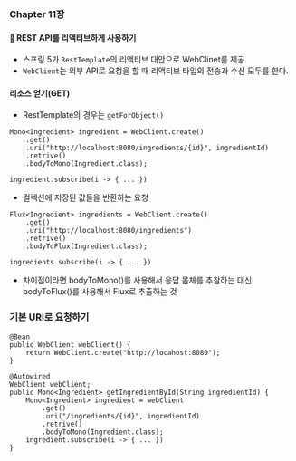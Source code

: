 ### Chapter 11장
#### :pushpin: REST API를 리액티브하게 사용하기

- 스프링 5가 `RestTemplate`의 리액티브 대안으로 WebClinet를 제공
- `WebClient`는 외부 API로 요청을 할 때 리액티브 타입의 전송과 수신 모두를 한다. 

#### 리소스 얻기(GET)
- RestTemplate의 경우는 `getForObject()`
```text
Mono<Ingredient> ingredient = WebClient.create()
    .get()
    .uri("http://localhost:8080/ingredients/{id}", ingredientId)
    .retrive()
    .bodyToMono(Ingredient.class);
    
ingredient.subscribe(i -> { ... })
```

- 컬렉션에 저장된 값들을 반환하는 요청
```text
Flux<Ingredient> ingredients = WebClient.create()
    .get()
    .uri("http://localhost:8080/ingredients")
    .retrive()
    .bodyToFlux(Ingredient.class);

ingredients.subscribe(i -> { ... })
```

- 차이점이라면 bodyToMono()를 사용해서 응답 몸체를 추찰하는 대신 bodyToFlux()를 사용해서 Flux로 추출하는 것


### 기본 URI로 요청하기
```text
@Bean
public WebClient webClient() {
    return WebClient.create("http://locahost:8080");
}
```

```
@Autowired
WebClient webClient;
public Mono<Ingredient> getIngredientById(String ingredientId) {
    Mono<Ingredient> ingredient = webClient
        .get()
        .uri("/ingredients/{id}", ingredientId)
        .retrive()
        .bodyToMono(Ingredient.class);
    ingredient.subscribe(i -> { ... })
}
```